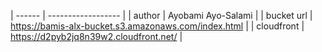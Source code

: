 | ------ | ------------------ |
| author | Ayobami Ayo-Salami |
| bucket url | https://bamis-alx-bucket.s3.amazonaws.com/index.html |
| cloudfront | https://d2pyb2jq8n39w2.cloudfront.net/ | 
